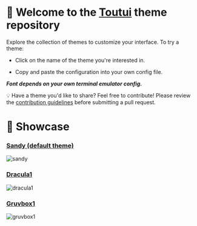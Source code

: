 # 🦜 Welcome to the [Toutui](https://github.com/AlbanDAVID/Toutui) theme repository

Explore the collection of themes to customize your interface. To try a theme:

  - Click on the name of the theme you're interested in.

  - Copy and paste the configuration into your own config file.
    
***Font depends on your own terminal emulator config.***

💡 Have a theme you'd like to share? Feel free to contribute! Please review the [contribution guidelines](https://github.com/AlbanDAVID/Toutui-theme/blob/main/CONTRIBUTING.md) before submitting a pull request.

# 🎨 Showcase

### [Sandy (default theme)](https://github.com/AlbanDAVID/Toutui-theme/blob/main/theme/sandy.toml)
![sandy](https://github.com/user-attachments/assets/3007a6fd-e54a-4015-989b-3f4408e95b7d)

### [Dracula1](https://github.com/AlbanDAVID/Toutui-theme/blob/main/theme/dracula1.toml)
![dracula1](https://github.com/user-attachments/assets/54a92675-fb6c-469a-972e-adffde4de1eb)

### [Gruvbox1](https://github.com/AlbanDAVID/Toutui-theme/blob/main/theme/gruvbox1.toml)
![gruvbox1](https://github.com/user-attachments/assets/82fc5299-f0c3-49bf-aa7e-1a8262932a61)
